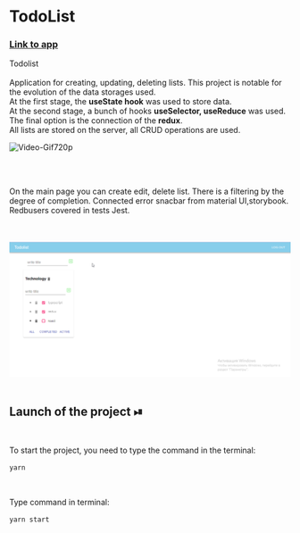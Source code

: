 # TodoList

<a href="https://anastasiyadev97.github.io/TodoList/">
  <div>
   <h3><a href="https://anastasiyadev97.github.io/TodoList/">Link to app </a></h3>
  </div>
</a>

Todolist
<br/>
<br/>
Application for creating, updating, deleting lists. This project is notable for the evolution of the data storages used. 
<br/>
At the first stage, the <b>useState hook</b> was used to store data. 
<br/>
At the second stage, a bunch of hooks <b>useSelector, useReduce</b> was used. 
<br/>
The final option is the connection of the <b>redux</b>. 
<br/>
All lists are stored on the server, all CRUD operations are used.


![Video-Gif720p](./src/assets/image/todo.gif)

<br/>
<br/>

On the main page you can create edit, delete list. There is a filtering by the degree of completion. Connected error snacbar from material UI,storybook. Redbusers covered in tests Jest.

<br/>
<br/>

<img width="850" alt="Todo" src="./src/assets/image/todol.png">

<br/>
<br/>


## Launch of the project ⏯

<br/>

To start the project, you need to type the command in the terminal:

```javascript
yarn
```

<br/>

Type command in terminal:

```javascript
yarn start
```

<br/>

